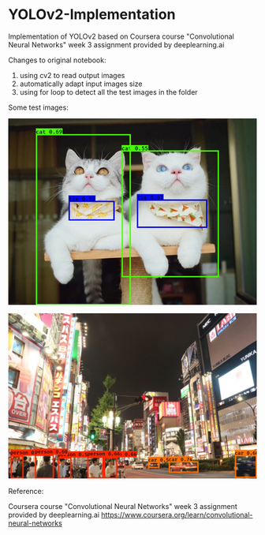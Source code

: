 # YOLOv2-Implementation
Implementation of YOLOv2 based on Coursera course "Convolutional Neural Networks" week 3 assignment provided by deeplearning.ai

Changes to original notebook:
1. using cv2 to read output images
2. automatically adapt input images size
3. using for loop to detect all the test images in the folder

Some test images:

![alt text](https://github.com/lxy000719/YOLOv2-Implementation/blob/master/out/test4.jpg?raw=true)

![alt text](https://github.com/lxy000719/YOLOv2-Implementation/blob/master/out/test2.jpg?raw=true)





Reference:

Coursera course "Convolutional Neural Networks" week 3 assignment provided by deeplearning.ai
https://www.coursera.org/learn/convolutional-neural-networks
